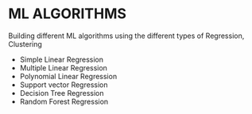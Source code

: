 # ML ALGORITHMS
Building different ML algorithms using the different types of Regression, Clustering
- Simple Linear Regression
- Multiple Linear Regression
- Polynomial Linear Regression
- Support vector Regression
- Decision Tree Regression
- Random Forest Regression
